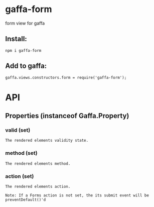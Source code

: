 # gaffa-form

form view for gaffa

## Install:

    npm i gaffa-form

## Add to gaffa:

    gaffa.views.constructors.form = require('gaffa-form');

# API

## Properties (instanceof Gaffa.Property)

### valid (set)

    The rendered elements validity state.

### method (set)

    The rendered elements method.

### action (set)

    The rendered elements action.

    Note: If a Forms action is not set, the its submit event will be preventDefault()'d